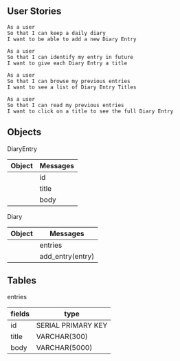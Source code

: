 ## User Stories

```
As a user
So that I can keep a daily diary
I want to be able to add a new Diary Entry

As a user
So that I can identify my entry in future
I want to give each Diary Entry a title

As a user
So that I can browse my previous entries
I want to see a list of Diary Entry Titles

As a user
So that I can read my previous entries
I want to click on a title to see the full Diary Entry
```

## Objects

DiaryEntry

| Object | Messages |
| --- | --- |
| | id |
| | title |
| | body |

Diary

| Object | Messages |
| --- | --- |
| | entries |
| | add_entry(entry) |

## Tables

entries

| fields | type |
| --- | --- |
| id | SERIAL PRIMARY KEY |
| title | VARCHAR(300) |
| body | VARCHAR(5000) |
